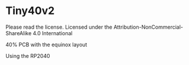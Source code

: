 # Tiny40v2

Please read the license.
Licensed under the Attribution-NonCommercial-ShareAlike 4.0 International

40% PCB with the equinox layout

Using the RP2040

